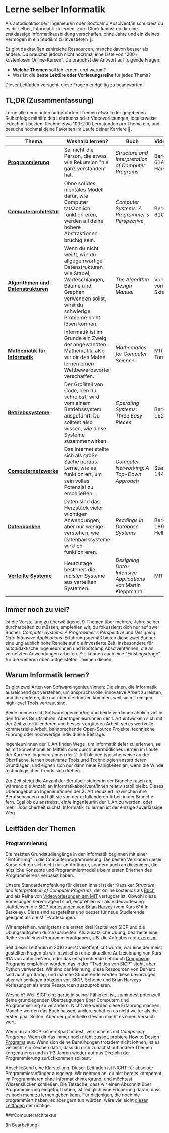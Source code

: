 # Lerne selber Informatik

Als autodidaktische/r Ingenieur/in oder Bootcamp Absolvent/in schuldest du es dir selber, Informatik zu lernen. Zum Glück kannst du dir eine erstklassige Informatikausbildung verschaffen, ohne Jahre und ein kleines Vermögen in ein Studium zu investieren 💸.

Es gibt da draußen zahlreiche Ressourcen, manche davon besser als andere. Du brauchst jedoch nicht nochmal eine Liste von "200+ kostenlosen Online-Kursen". Du brauchst die Antwort auf folgende Fragen:

* **Welche Themen** soll ich lernen, und warum?
* Was ist die **beste Lektüre oder Vorlesungsreihe** für jedes Thema?

Dieser Leitfaden versucht, diese Fragen endgültig zu beantworten.

## TL;DR (Zusammenfassung)

Lerne alle neun unten aufgeführten Themen etwa in der gegebenen Reihenfolge mithilfe des Lehrbuchs oder Videovorlesungen, idealerweise jedoch mit beiden. Rechne etwa 100-200 Lernstunden pro Thema ein, und besuche nochmal deine Favoriten im Laufe deiner Karriere 🚀.

| Thema                                                                   | Weshalb lernen?                                                                                                                                                              | Buch                                                          | Videovorlesung                      |
| --------------                                                          | ---------------                                                                                                                                                              | ----                                                          | --------------                      |
| **[Programmierung](#programmierung)**                                   | Sei nicht die Person, die etwas wie Rekursion "nie ganz verstanden" hat.                                                                                                     | *Structure and Interpretation of Computer Programs*           | Berkeley CS 61A von Brian Harvey    |
| **[Computerarchitektur](#computerarchitektur)**                         | Ohne solides mentales Modell dafür, wie Computer tatsächlich funktionieren, werden all deine höhere Abstraktionen brüchig sein.                                              | *Computer Systems: A Programmer's Perspective*                | Berkeley CS 61C                     |
| **[Algorithmen und Datenstrukturen](#algorithmne-und-datenstrukturen)** | Wenn du nicht weißt, wie du allgegenwärtige Datenstrukturen wie Stapel, Warteschlangen, Bäume und Graphen verwenden sollst, wirst du schwierige Probleme nicht lösen können. | *The Algorithm Design Manual*                                 | Vorlesungen von Steven Skiena       |
| **[Mathematik für Informatik](#mathematik-fuer-informatik)**            | Informatik ist im Grunde ein Zweig der angewandten Mathematik, also wir dir das Mathe lernen einen Wettbewerbsvorteil verschaffen.                                           | *Mathematics for Computer Science*                            | MIT 6.042J von Tom Leighton         |
| **[Betriebssysteme](#betriebssysteme)**                                 | Der Großteil von Code, den du schreibst, wird vom einem Betriebssystem ausgeführt. Du solltest also wissen, wie diese Systeme zusammenwirken.                                | *Operating Systems: Three Easy Pieces*                        | Berkeley CS 162                     |
| **[Computernetzwerke](#computernetzwerke)**                             | Das Internet stellte sich als große Sache heraus. Lerne, wie es funktioniert, um sein volles Potenzial zu erschließen.                                                       | *Computer Networking: A Top-Down Approach*                    | Stanford CS 144                     |
| **[Datenbanken](#datenbanken)**                                         | Daten sind das Herzstück vieler wichtigen Anwendungen, aber nur wenige verstehen, wie Datenbanksysteme wirklich funktionieren.                                               | *Readings in Database Systems*                                | Berkeley CS 186 von Joe Hellerstein |
| **[Verteilte Systeme](#verteilte-systeme)**                             | Heutzutage bestehen die *meisten* Systeme aus verteilten Systemen.                                                                                                           | *Designing Data-Intensive Applications* von Martin Kleppmann  | MIT 6.824                           |

## Immer noch zu viel?

Ist die Vorstellung zu überwältigend, 9 Themen über mehrere Jahre selber durcharbeiten zu müssen, empfehlen wir, du fokussierst dich nur auf zwei Bücher: *Computer Systems: A Programmer's Perspective* und *Designing Data Intensive Applications*. Erfahrungsgemäß bieten diese zwei Bücher eine unglaublich hohe Rendite auf die investierte Zeit, insbesondere für autodidaktische Ingenieur/innen und Bootcamp Absolvent/innen, die an vernetzten Anwendungen arbeiten. Sie können auch eine "Einstiegsdroge" für die weiteren oben aufgelisteten Themen dienen.

## Warum Informatik lernen?

Es gibt zwei Arten von Softwareingenieur/innen: Die einen, die Informatik ausreichend gut verstehen, um anspruchsvolle, innovative Arbeit zu leisten, und die anderen, die nur über die Runden kommen, weil sie mit einigen high-level Tools vertraut sind.

Beide nennen sich Softwareingenieur/in, und beide verdienen ähnlich viel in den frühes Berufsjahren. Aber Ingenieur/innen der 1. Art entwickeln sich mit der Zeit zu erfüllenderen und besser vergüteten Arbeit, sei es wertvolle kommerzielle Arbeit, bahnbrechende Open-Source Projekte, technische Führung oder hochwertige individuelle Beiträge.

Ingenieur/innen der 1. Art finden Wege, um Informatik tiefer zu erlernen, sei es mit konventionellen Mitteln oder durch unermüdliches Lernen im Laufe der Karriere. Ingenieur/innen der 2. Art bleiben typischerweise an der Oberfläche, lernen bestimmte Tools und Technologien anstatt deren Grundlagen, und eignen sich nur dann neue Fähigkeiten an, wenn die Winde technologischer Trends sich drehen.

Zur Zeit steigt die Anzahl der Berufseinsteiger in der Branche rasch an, während die Anzahl an Informatikabsolvent/innen relativ stabil bleibt. Dieses Überangebot an Ingenieur/innen der 2. Art reduziert inzwischen ihre Berufschancen und hält sie von der erfüllenderen Arbeit in der Branche fern. Egal ob du anstrebst, ein/e Ingenieur/in der 1. Art zu werden, oder mehr Jobsicherheit suchst: Informatik zu lernen ist der einzige zuverlässige Weg.

## Leitfäden der Themen

### Programmierung

Die meisten Grundstudiengänge in der Informatik beginnen mit einer "Einführung" in die Computerprogrammierung. Die besten Versionen dieser Kurse richten sich nicht nur an Anfänger, sondern auch an diejenigen, die nützliche Konzepte und Programmiermodelle beim ersten Erlernen des Programmierens verpasst haben.

Unsere Standardempfehlung für diesen Inhalt ist der Klassiker *Structure and Interpretation of Computer Programs*, der online kostenlos als [Buch](https://sarabander.github.io/sicp/html/index.xhtml) und als Reihe von [Videovorlesungen am MIT](https://sarabander.github.io/sicp/html/index.xhtml) verfügbar ist. Obwohl diese Vorlesungen hervorragend sind, empfehlen wir als Videovorlesung stattdessen die [SICP Vorlesungen von Brian Harvey](https://archive.org/details/ucberkeley-webcast-PL3E89002AA9B9879E?sort=titleSorter) (vom Kurs 61A in Berkeley). Diese sind ausgefeilter und besser für neue Studierende geeignet als die MIT-Vorlesungen.

Wir empfehlen, wenigstens die ersten drei Kapitel von SICP und die Übungsaufgaben durchzuarbeiten. Als zusätzliche Übung, bearbeite eine Reihe von kleinen Programmieraufgaben, z.B. die Aufgaben auf [exercism](https://exercism.org/).

Seit dieser Leitfaden in 2016 zuerst veröffentlicht wurde, war eine der meist gestellten Fragen ob wir inzwischen eine aktuellere Aufzeichnung von Kurs 61A von John DeNero, oder das entsprechende Lehrbuch [Composing Programs](https://composingprograms.com/) empfehlen würden, das in der "Tradition von SICP" steht, aber Python verwendet. Wir sind der Meinung, diese Ressourcen von DeNero sind auch großartig, und manche Studierende werden diese bevorzugen, aber wir schlagen trotzdem vor, SICP, Scheme und Brian Harveys Vorlesungen als erste Ressourcen auszuprobieren.

Weshalb? Weil SICP einzigartig in seiner Fähigkeit ist, zumindest potenziell deine grundlegenden Überzeugungen über Computern und Programmierung zu verändern. Nicht alle werden diese Erfahrung machen. Manche werden das Buch hassen, andere schaffen es nicht weiter als die ersten paar Seiten. Aber der potentielle Gewinn macht es einen Versuch wert.

Wenn du an SICP keinen Spaß findest, versuche es mit *Composing Programs*. Wenn dir das immer noch nicht zusagt, probiere [How to Design Programs](http://htdp.org/) aus. Wenn sich deine Bemühungen trotzdem nicht lohnen, ist es vielleicht ein Zeichen dafür, dass du dich zunächst auf andere Themen konzentrieren und in 1-2 Jahren wieder auf das Disziplin der Programmierung zurückkommen solltest.

Abschließend eine Klarstellung: Dieser Leitfaden ist NICHT für absolute Programmieranfänger ausgelegt. Wir nehmen an, du bist bereits kompetent im Programmieren ohne Informatikhintergrund, und möchtest Wissenslücken schließen. Die Tatsache, dass wir einen Abschnitt über Programmierung eingefügt haben, ist lediglich eine Erinnerung daran, dass es noch mehr zu lernen geben kann. Für diejenigen, die noch nie programmiert haben, es aber gern tun würden, wäre vielleicht [dieser Leitfaden](https://www.reddit.com/r/learnprogramming/wiki/faq/#wiki_getting_started) der richtige.

###Computerarchitektur

(In Bearbeitung)

